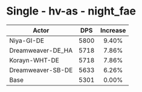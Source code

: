 # Single - hv-as - night_fae
| Actor | DPS | Increase |
|---|:---:|:---:|
|Niya-GI-DE|5800|9.40%|
|Dreamweaver-DE_HA|5718|7.86%|
|Korayn-WHT-DE|5718|7.86%|
|Dreamweaver-SB-DE|5633|6.26%|
|Base|5301|0.00%|
